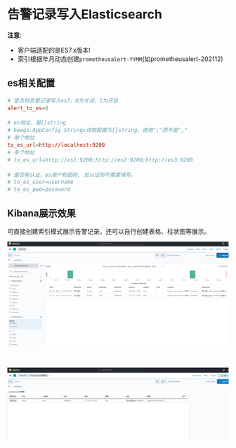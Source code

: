 # 告警记录写入Elasticsearch

**注意**:
- 客户端适配的是ES7.x版本!
- 索引根据年月动态创建`prometheusalert-YYMM`(如prometheusalert-202112)

## es相关配置

```conf
# 是否将告警记录写入es7，0为关闭，1为开启
alert_to_es=0

# es地址，是[]string
# beego.AppConfig.Strings读取配置为[]string，使用";"而不是","
# 单个地址
to_es_url=http://localhost:9200
# 多个地址
# to_es_url=http://es1:9200;http://es2:9200;http://es3:9200

# 是否有认证，es用户和密码, 无认证则不需要填写。
# to_es_user=username
# to_es_pwd=password
```

## Kibana展示效果

可直接创建索引模式展示告警记录。还可以自行创建表格、柱状图等展示。

![kibana-index](../images/kibana-index.png)

<br/>

![kibana-table](../images/kibana-table.png)
